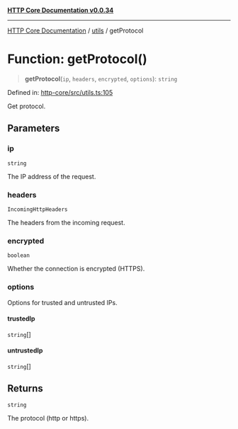 [**HTTP Core Documentation v0.0.34**](../../README.md)

***

[HTTP Core Documentation](../../modules.md) / [utils](../README.md) / getProtocol

# Function: getProtocol()

> **getProtocol**(`ip`, `headers`, `encrypted`, `options`): `string`

Defined in: [http-core/src/utils.ts:105](https://github.com/stonemjs/http-core/blob/fb38b6d1cb0bd2bb4e252ff611571ec3c006aa1e/src/utils.ts#L105)

Get protocol.

## Parameters

### ip

`string`

The IP address of the request.

### headers

`IncomingHttpHeaders`

The headers from the incoming request.

### encrypted

`boolean`

Whether the connection is encrypted (HTTPS).

### options

Options for trusted and untrusted IPs.

#### trustedIp

`string`[]

#### untrustedIp

`string`[]

## Returns

`string`

The protocol (http or https).

